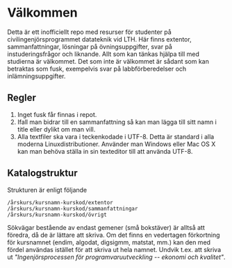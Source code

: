 Välkommen
=========

Detta är ett inofficiellt repo med resurser för studenter på
civilingenjörsprogrammet datateknik vid LTH. Här finns extentor,
sammanfattningar, lösningar på övningsuppgifter, svar på instuderingsfrågor och
liknande. Allt som kan tänkas hjälpa till med studierna är välkommet. Det som
inte är välkommet är sådant som kan betraktas som fusk, exempelvis svar på
labbförberedelser och inlämningsuppgifter.

Regler
------

 1. Inget fusk får finnas i repot.
 2. Ifall man bidrar till en sammanfattning så kan man lägga till sitt namn i
    title eller dylikt om man vill.
 3. Alla textfiler ska vara i teckenkodade i UTF-8. Detta är standard i alla
    moderna Linuxdistributioner. Använder man Windows eller Mac OS X kan man
    behöva ställa in sin texteditor till att använda UTF-8.

Katalogstruktur
---------------

Strukturen är enligt följande

 ```
 /årskurs/kursnamn-kurskod/extentor
 /årskurs/kursnamn-kurskod/sammanfattningar
 /årskurs/kursnamn-kurskod/övrigt
 ```

Sökvägar bestående av endast gemener (små bokstäver) är alltså att föredra, då
de är lättare att skriva. Om det finns en vedertagen förkortning för kursnamnet
(endim, algodat, digsigmm, matstat, mm.) kan den med fördel användas istället
för att skriva ut hela namnet. Undvik t.ex. att skriva ut *"Ingenjörsprocessen
för programvaruutveckling -- ekonomi och kvalitet"*.
